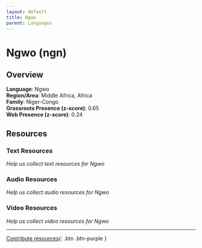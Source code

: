 ```yaml
---
layout: default
title: Ngwo
parent: Languages
---
```


# Ngwo (ngn)

## Overview

**Language**: Ngwo  
**Region/Area**: Middle Africa, Africa  
**Family**: Niger-Congo  
**Grassroots Presence (z-score)**: 0.65  
**Web Presence (z-score)**: 0.24  

## Resources

### Text Resources
*Help us collect text resources for Ngwo*

### Audio Resources
*Help us collect audio resources for Ngwo*

### Video Resources
*Help us collect video resources for Ngwo*

---

[Contribute resources](https://forms.office.com/e/1SfLJx3u1r){: .btn .btn-purple }
